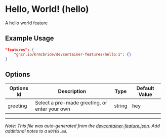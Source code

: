 
# Hello, World! (hello)

A hello world feature

## Example Usage

```json
"features": {
    "ghcr.io/krmcbride/devcontainer-features/hello:1": {}
}
```

## Options

| Options Id | Description | Type | Default Value |
|-----|-----|-----|-----|
| greeting | Select a pre-made greeting, or enter your own | string | hey |



---

_Note: This file was auto-generated from the [devcontainer-feature.json](https://github.com/krmcbride/devcontainer-features/blob/main/src/hello/devcontainer-feature.json).  Add additional notes to a `NOTES.md`._
